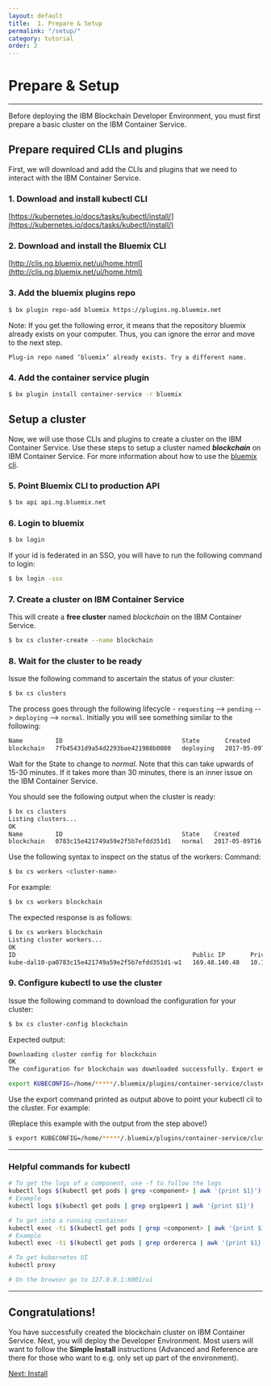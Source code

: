 ```yaml
---
layout: default
title:  1. Prepare & Setup
permalink: "/setup/"
category: tutorial
order: 2
---
```


# Prepare & Setup

* * *

Before deploying the IBM Blockchain Developer Environment, you must first prepare a basic cluster on the IBM Container Service.

## Prepare required CLIs and plugins

First, we will download and add the CLIs and plugins that we need to interact with the IBM Container Service.

### 1. Download and install kubectl CLI

[https://kubernetes.io/docs/tasks/kubectl/install/](https://kubernetes.io/docs/tasks/kubectl/install/)

### 2. Download and install the Bluemix CLI

[http://clis.ng.bluemix.net/ui/home.html](http://clis.ng.bluemix.net/ui/home.html)

### 3. Add the bluemix plugins repo

```bash
$ bx plugin repo-add bluemix https://plugins.ng.bluemix.net
```

Note: If you get the following error, it means that the repository bluemix already exists on your computer. Thus, you can ignore the error and move to the next step.

`Plug-in repo named ‘bluemix’ already exists. Try a different name.`

### 4. Add the container service plugin

```bash
$ bx plugin install container-service -r bluemix
```

## Setup a cluster

Now, we will use those CLIs and plugins to create a cluster on the IBM Container Service.  Use these steps to setup a cluster named ___blockchain___ on IBM Container Service. For more information about how to use the [bluemix cli](https://console.bluemix.net/docs/cli/reference/bluemix_cli/bx_cli.html#bluemix_cli).

### 5. Point Bluemix CLI to production API

```bash
$ bx api api.ng.bluemix.net
```

### 6. Login to bluemix

```bash
$ bx login
```

If your id is federated in an SSO, you will have to run the following command to login:
```bash
$ bx login -sso
```

### 7. Create a cluster on IBM Container Service

This will create a __free cluster__ named _blockchain_ on the IBM Container Service.
```bash
$ bx cs cluster-create --name blockchain
```

### 8. Wait for the cluster to be ready

Issue the following command to ascertain the status of your cluster:
```bash
$ bx cs clusters
```

The process goes through the following lifecycle - ``requesting`` --> ``pending`` --> ``deploying`` --> ``normal``.  Initially you will see something similar to the following:
```bash
Name         ID                                 State       Created                    Workers
blockchain   7fb45431d9a54d2293bae421988b0080   deploying   2017-05-09T14:55:09+0000   0
```

Wait for the State to change to _normal_. Note that this can take upwards of 15-30 minutes. If it takes more than 30 minutes, there is an inner issue on the IBM Container Service.

You should see the following output when the cluster is ready:
```bash
$ bx cs clusters
Listing clusters...
OK
Name         ID                                 State    Created                    Workers
blockchain   0783c15e421749a59e2f5b7efdd351d1   normal   2017-05-09T16:13:11+0000   1

```

Use the following syntax to inspect on the status of the workers:
Command:
```bash
$ bx cs workers <cluster-name>
```

For example:
```bash
$ bx cs workers blockchain
```

The expected response is as follows:
```bash
$ bx cs workers blockchain
Listing cluster workers...
OK
ID                                                 Public IP       Private IP       Machine Type   State    Status
kube-dal10-pa0783c15e421749a59e2f5b7efdd351d1-w1   169.48.140.48   10.176.190.176   free           normal   Ready
```

### 9. Configure kubectl to use the cluster

Issue the following command to download the configuration for your cluster:
```bash
$ bx cs cluster-config blockchain
```

Expected output:

```bash
Downloading cluster config for blockchain
OK
The configuration for blockchain was downloaded successfully. Export environment variables to start using Kubernetes.

export KUBECONFIG=/home/*****/.bluemix/plugins/container-service/clusters/blockchain/kube-config-prod-dal10-blockchain.yml
```

Use the export command printed as output above to point your kubectl cli to the cluster.  For example:

(Replace this example with the output from the step above!)
```bash
$ export KUBECONFIG=/home/*****/.bluemix/plugins/container-service/clusters/blockchain/kube-config-prod-dal10-blockchain.yml
```


* * *

### Helpful commands for kubectl

```bash
# To get the logs of a component, use -f to follow the logs
kubectl logs $(kubectl get pods | grep <component> | awk '{print $1}')
# Example
kubectl logs $(kubectl get pods | grep org1peer1 | awk '{print $1}')

# To get into a running container
kubectl exec -ti $(kubectl get pods | grep <component> | awk '{print $1}') bash
# Example
kubectl exec -ti $(kubectl get pods | grep ordererca | awk '{print $1}') bash

# To get kubernetes UI
kubectl proxy

# On the browser go to 127.0.0.1:8001/ui
```

* * *

## Congratulations!
You have successfully created the blockchain cluster on IBM Container Service.  Next, you will deploy the Developer Environment.  Most users will want to follow the **Simple Install** instructions (Advanced and Reference are there for those who want to e.g. only set up part of the environment).

<a href="/simple" class="button" >Next: Install</a>
